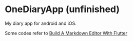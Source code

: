 # OneDiaryApp (unfinished)
My diary app for android and iOS. 

Some codes refer to [Build A Markdown Editor With Flutter](https://learningflutter.net/flutter-markdown-editor/)
